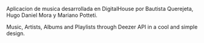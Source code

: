 Aplicacion de musica desarrollada en DigitalHouse por Bautista Querejeta, Hugo Daniel Mora y Mariano Potteti.

Music, Artists, Albums and Playlists through Deezer API in a cool and simple design.
